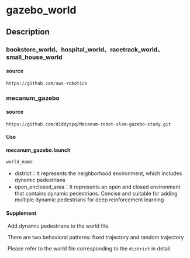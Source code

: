 # gazebo_world

## Description

### bookstore_world、hospital_world、racetrack_world、small_house_world
#### source

```shell
https://github.com/aws-robotics
```



### mecanum_gazebo
#### source

```shell
https://github.com/diddytpq/Mecanum-robot-slam-gazebo-study.git
```

#### Use

**mecanum_gazebo.launch** 

`world_name`:

- district：It represents the neighborhood environment, which includes dynamic pedestrians
- open_enclosed_area：It represents an open and closed environment that contains dynamic pedestrians. Concise and suitable for adding multiple dynamic pedestrians for deep reinforcement learning

#### Supplement

​	Add dynamic pedestrians to the world file.

​	There are two behavioral patterns: fixed trajectory and random trajectory

​	Please refer to the world file corresponding to the `district` in detail

```xml
```

